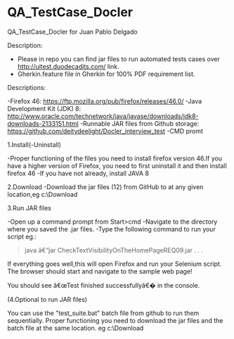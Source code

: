 # QA_TestCase_Docler
QA_TestCase_Docler for Juan Pablo Delgado

Description:

* Please in repo you can find jar files to run automated tests cases over http://uitest.duodecadits.com/ link.
* Gherkin.feature file in Gherkin for 100% PDF requirement list.

Descriptions:

-Firefox 46: https://ftp.mozilla.org/pub/firefox/releases/46.0/
-Java Development Kit (JDK) 8: http://www.oracle.com/technetwork/java/javase/downloads/jdk8-downloads-2133151.html
-Runnable JAR files from Github storage: https://github.com/deitydeelight/Docler_interview_test
-CMD promt


1.Install(-Uninstall)

-Proper functioning of the files you need to install firefox version 46.If you have a higher version of Firefox, you need to first uninstall it and then install firefox 46
-If you have not already, install JAVA 8 

2.Download
-Download the jar files (12) from GitHub to at any given location,eg c:\Download


3.Run JAR files

-Open up a command prompt from Start>cmd
-Navigate to the directory where you saved the .jar files.
-Type the following command to run your script
 eg.:
> java â€“jar CheckTextVisibilityOnTheHomePageREQ09.jar
.
.
.

If everything goes well,this will open Firefox and run your Selenium script. 
The browser should start and navigate to the sample web page!

You should see â€œTest finished successfullyâ€� in the console.

(4.Optional to run JAR files)

You can use the "test_suite.bat" batch file from github to run them sequentially.
Proper functioning you need to download the jar files and the batch file at the same location. eg c:\Download
